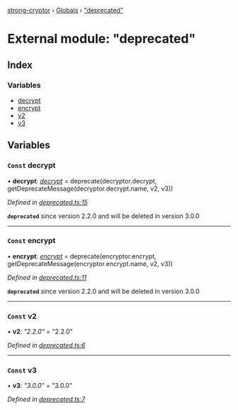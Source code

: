 [strong-cryptor](../README.md) › [Globals](../globals.md) › ["deprecated"](_deprecated_.md)

# External module: "deprecated"

## Index

### Variables

* [decrypt](_deprecated_.md#const-decrypt)
* [encrypt](_deprecated_.md#const-encrypt)
* [v2](_deprecated_.md#const-v2)
* [v3](_deprecated_.md#const-v3)

## Variables

### `Const` decrypt

• **decrypt**: *[decrypt](_v2_decryptor_.md#decrypt)* =  deprecate(decryptor.decrypt, getDeprecateMessage(decryptor.decrypt.name, v2, v3))

*Defined in [deprecated.ts:15](https://github.com/RizkyArifNur/strong-cryptor/blob/2bf2f8d/src/deprecated.ts#L15)*

**`deprecated`** since version 2.2.0 and will be deleted in version 3.0.0

___

### `Const` encrypt

• **encrypt**: *[encrypt](_v2_encryptor_.md#encrypt)* =  deprecate(encryptor.encrypt, getDeprecateMessage(encryptor.encrypt.name, v2, v3))

*Defined in [deprecated.ts:11](https://github.com/RizkyArifNur/strong-cryptor/blob/2bf2f8d/src/deprecated.ts#L11)*

**`deprecated`** since version 2.2.0 and will be deleted in version 3.0.0

___

### `Const` v2

• **v2**: *"2.2.0"* = "2.2.0"

*Defined in [deprecated.ts:6](https://github.com/RizkyArifNur/strong-cryptor/blob/2bf2f8d/src/deprecated.ts#L6)*

___

### `Const` v3

• **v3**: *"3.0.0"* = "3.0.0"

*Defined in [deprecated.ts:7](https://github.com/RizkyArifNur/strong-cryptor/blob/2bf2f8d/src/deprecated.ts#L7)*
